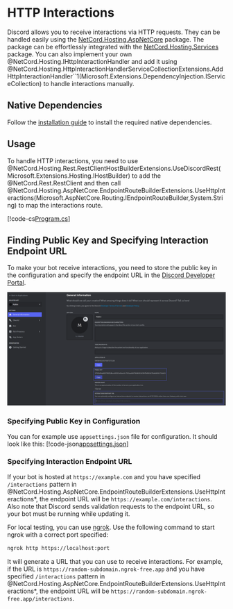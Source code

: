 # HTTP Interactions

Discord allows you to receive interactions via HTTP requests. They can be handled easily using the [NetCord.Hosting.AspNetCore](https://www.nuget.org/packages/NetCord.Hosting.AspNetCore) package. The package can be effortlessly integrated with the [NetCord.Hosting.Services](https://www.nuget.org/packages/NetCord.Hosting.Services) package. You can also implement your own @NetCord.Hosting.IHttpInteractionHandler and add it using @NetCord.Hosting.HttpInteractionHandlerServiceCollectionExtensions.AddHttpInteractionHandler``1(Microsoft.Extensions.DependencyInjection.IServiceCollection) to handle interactions manually.

## Native Dependencies

Follow the [installation guide](installing-native-dependencies.md) to install the required native dependencies.

## Usage

To handle HTTP interactions, you need to use @NetCord.Hosting.Rest.RestClientHostBuilderExtensions.UseDiscordRest(Microsoft.Extensions.Hosting.IHostBuilder) to add the @NetCord.Rest.RestClient and then call @NetCord.Hosting.AspNetCore.EndpointRouteBuilderExtensions.UseHttpInteractions(Microsoft.AspNetCore.Routing.IEndpointRouteBuilder,System.String) to map the interactions route.

[!code-cs[Program.cs](HttpInteractions/Program.cs?highlight=10,17-18)]

## Finding Public Key and Specifying Interaction Endpoint URL

To make your bot receive interactions, you need to store the public key in the configuration and specify the endpoint URL in the [Discord Developer Portal](https://discord.com/developers/applications).

![](../../images/httpInteractions_FindingPublicKeyAndSpecifyingInteractionEndpointUrl.png)

### Specifying Public Key in Configuration

You can for example use `appsettings.json` file for configuration. It should look like this:
[!code-json[appsettings.json](HttpInteractions/appsettings.json?highlight=4)]

### Specifying Interaction Endpoint URL

If your bot is hosted at `https://example.com` and you have specified `/interactions` pattern in @NetCord.Hosting.AspNetCore.EndpointRouteBuilderExtensions.UseHttpInteractions*, the endpoint URL will be `https://example.com/interactions`. Also note that Discord sends validation requests to the endpoint URL, so your bot must be running while updating it.

For local testing, you can use [ngrok](https://ngrok.com). Use the following command to start ngrok with a correct port specified:
```bash
ngrok http https://localhost:port
```

It will generate a URL that you can use to receive interactions. For example, if the URL is `https://random-subdomain.ngrok-free.app` and you have specified `/interactions` pattern in @NetCord.Hosting.AspNetCore.EndpointRouteBuilderExtensions.UseHttpInteractions*, the endpoint URL will be `https://random-subdomain.ngrok-free.app/interactions`.